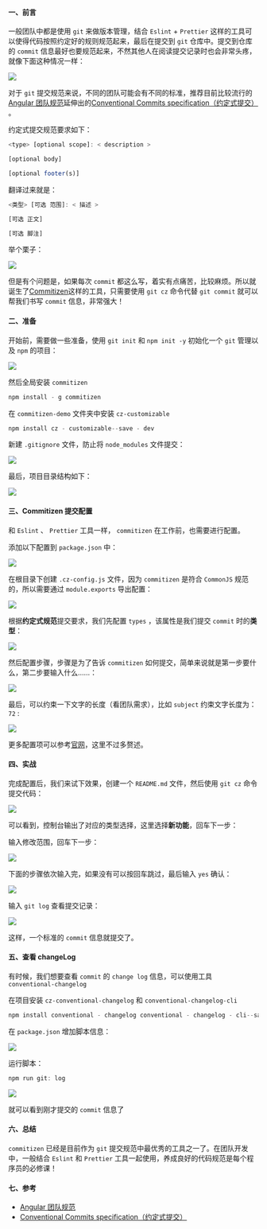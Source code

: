 #### 一、前言

一般团队中都是使用 `git` 来做版本管理，结合 `Eslint` + `Prettier` 这样的工具可以使得代码按照约定好的规则规范起来，最后在提交到 `git` 仓库中。提交到仓库的 `commit` 信息最好也要规范起来，不然其他人在阅读提交记录时也会非常头疼，就像下面这种情况一样：

![](https://files.mdnice.com/user/20608/f27808bc-f5b6-4342-aeb2-33bb4b542a61.png)

对于 `git` 提交规范来说，不同的团队可能会有不同的标准，推荐目前比较流行的 [Angular 团队规范](https://github.com/angular/angular.js/blob/master/DEVELOPERS.md#-git-commit-guidelines)延伸出的[Conventional Commits specification（约定式提交）](https://www.conventionalcommits.org/zh-hans/v1.0.0/) 。

约定式提交规范要求如下：

```js
<type> [optional scope]: < description >

[optional body]

[optional footer(s)]
```

翻译过来就是：

```js
<类型> [可选 范围]: < 描述 >

[可选 正文]

[可选 脚注]
```

举个栗子：

![](https://files.mdnice.com/user/20608/eda79b28-d27b-4b4f-bd4f-0353a714c399.png)

但是有个问题是，如果每次 `commit` 都这么写，着实有点痛苦，比较麻烦。所以就诞生了[Commitizen](<[github.com/commitizen/cz-cli](https://github.com/commitizen/cz-cli)>)这样的工具，只需要使用 `git cz` 命令代替 `git commit` 就可以帮我们书写 `commit` 信息，非常强大！

#### 二、准备

开始前，需要做一些准备，使用 `git init` 和 `npm init -y` 初始化一个 `git` 管理以及 `npm` 的项目：

![](https://files.mdnice.com/user/20608/b3cd84a3-a9db-419a-aa66-20046e3ea64b.png)

然后全局安装 `commitizen`

```js
npm install - g commitizen
```

在 `commitizen-demo` 文件夹中安装 `cz-customizable`

```js
npm install cz - customizable--save - dev
```

新建 `.gitignore` 文件，防止将 `node_modules` 文件提交：

![](https://files.mdnice.com/user/20608/f4dcc534-e4b0-443c-b34d-f175d14c4b34.png)

最后，项目目录结构如下：

![](https://files.mdnice.com/user/20608/d34d79b7-b1f8-4667-8be0-ff94a1b7c970.png)

#### 三、Commitizen 提交配置

和 `Eslint` 、 `Prettier` 工具一样， `commitizen` 在工作前，也需要进行配置。

添加以下配置到 `package.json` 中：

![](https://files.mdnice.com/user/20608/17e4cdaf-69bf-432f-8fed-69a2c28bd1f6.png)

在根目录下创建 `.cz-config.js` 文件，因为 `commitizen` 是符合 `CommonJS` 规范的，所以需要通过 `module.exports` 导出配置：

![](https://files.mdnice.com/user/20608/1b6b485d-8fd4-4c61-b217-bbf7328715f3.png)

根据**约定式规范**提交要求，我们先配置 `types` ，该属性是我们提交 `commit` 时的**类型**：

![](https://files.mdnice.com/user/20608/f89dbc9f-607b-4b87-830c-e35bcfbf6cb0.png)

然后配置步骤，步骤是为了告诉 `commitizen` 如何提交，简单来说就是第一步要什么，第二步要输入什么……：

![](https://files.mdnice.com/user/20608/a51f7a69-381f-4b66-a0f2-934a41d7dc17.png)

最后，可以约束一下文字的长度（看团队需求），比如 `subject` 约束文字长度为： `72` :

![](https://files.mdnice.com/user/20608/9d619659-694b-470f-8464-574cf0e264e0.png)

更多配置项可以参考[官网](https://github.com/commitizen/cz-cli)，这里不过多赘述。

#### 四、实战

完成配置后，我们来试下效果，创建一个 `README.md` 文件，然后使用 `git cz` 命令提交代码：

![](https://files.mdnice.com/user/20608/3145a318-1a3d-4767-a2ff-e5b71b7daa91.png)

可以看到，控制台输出了对应的类型选择，这里选择**新功能**，回车下一步：

输入修改范围，回车下一步：

![](https://files.mdnice.com/user/20608/f89ba31f-6bac-449c-b3aa-610505339640.png)

下面的步骤依次输入完，如果没有可以按回车跳过，最后输入 `yes` 确认：

![](https://files.mdnice.com/user/20608/a477e6ee-4aa9-4c38-947a-d619a7463e86.png)

输入 `git log` 查看提交记录：

![](https://files.mdnice.com/user/20608/cda2d7e4-eed2-4f51-afc8-e3f5c3be39ee.png)

这样，一个标准的 `commit` 信息就提交了。

#### 五、查看 changeLog

有时候，我们想要查看 `commit` 的 `change log` 信息，可以使用工具 `conventional-changelog`

在项目安装 `cz-conventional-changelog` 和 `conventional-changelog-cli`

```js
npm install conventional - changelog conventional - changelog - cli--save - dev
```

在 `package.json` 增加脚本信息：

![](https://files.mdnice.com/user/20608/79363948-b1eb-47f4-9c84-d3494d6c9353.png)

运行脚本：

```js
npm run git: log
```

![](https://files.mdnice.com/user/20608/0c1ae36b-6d1b-4ce1-a15e-30948a843011.png)

就可以看到刚才提交的 `commit` 信息了

#### 六、总结

`commitizen` 已经是目前作为 `git` 提交规范中最优秀的工具之一了。在团队开发中，一般结合 `Eslint` 和 `Prettier` 工具一起使用，养成良好的代码规范是每个程序员的必修课！

#### 七、参考

* [Angular 团队规范](https://github.com/angular/angular.js/blob/master/DEVELOPERS.md#-git-commit-guidelines)
* [Conventional Commits specification（约定式提交）](https://www.conventionalcommits.org/zh-hans/v1.0.0/)

